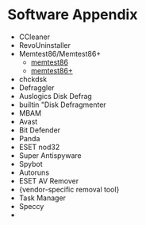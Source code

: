 # Software Appendix #

  - CCleaner
  - RevoUninstaller
  - Memtest86/Memtest86+
    - [memtest86](http://memtest86.com/download.htm)
    - [memtest86+](http://www.memtest.org/#downiso)
  - chckdsk
  - Defraggler
  - Auslogics Disk Defrag
  - builtin "Disk Defragmenter
  - MBAM
  - Avast
  - Bit Defender
  - Panda
  - ESET nod32
  - Super Antispyware
  - Spybot
  - Autoruns
  - ESET AV Remover
  - {vendor-specific removal tool}
  - Task Manager
  - Speccy
  - 